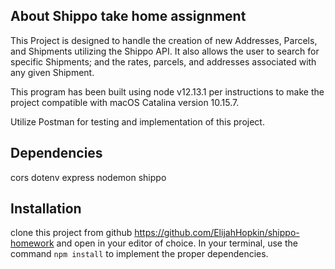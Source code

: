 ## About Shippo take home assignment

This Project is designed to handle the creation of new Addresses, Parcels, and Shipments utilizing the Shippo API. It also allows the user to search for specific Shipments; and the rates, parcels, and addresses associated with any given Shipment.

This program has been built using node v12.13.1 per instructions to make the project compatible with macOS Catalina version 10.15.7.

Utilize Postman for testing and implementation of this project.

## Dependencies

cors
dotenv
express
nodemon
shippo

## Installation

clone this project from github https://github.com/ElijahHopkin/shippo-homework and open in your editor of choice. In your terminal, use the command `npm install` to implement the proper dependencies.
